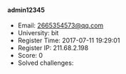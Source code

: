 #### admin12345  

* Email: 2665354573@qq.com  
* University: bit  
* Register Time: 2017-07-11 19:29:01  
* Register IP: 211.68.2.198  
* Score: 0  
* Solved challenges: 
